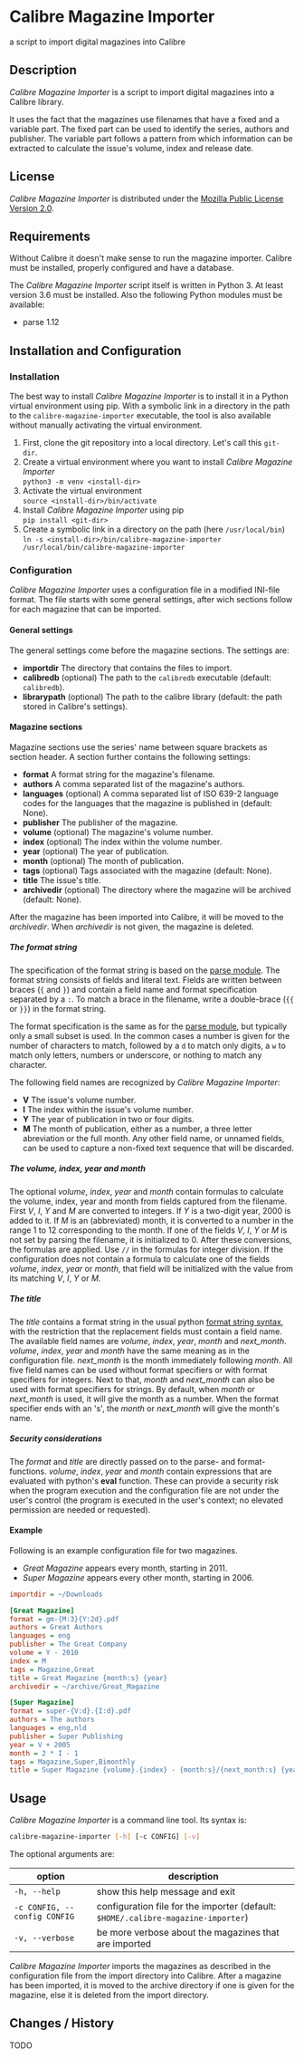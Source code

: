 # Calibre Magazine Importer

a script to import digital magazines into Calibre

## Description

_Calibre Magazine Importer_ is a script to import digital magazines into a Calibre library.

It uses the fact that the magazines use filenames that have a fixed and a variable part. The fixed
part can be used to identify the series, authors and publisher. The variable part follows a pattern
from which information can be extracted to calculate the issue's volume, index and release date.

## License

_Calibre Magazine Importer_ is distributed under the
[Mozilla Public License Version 2.0](LICENSE.md).

## Requirements

Without Calibre it doesn't make sense to run the magazine importer. Calibre must be installed,
properly configured and have a database.

The _Calibre Magazine Importer_ script itself is written in Python 3. At least version 3.6 must be
installed. Also the following Python modules must be available:

* parse 1.12

## Installation and Configuration

### Installation

The best way to install _Calibre Magazine Importer_ is to install it in a Python virtual
environment using pip. With a symbolic link in a directory in the path to the
`calibre-magazine-importer` executable, the tool is also available without manually activating the
virtual environment.

1. First, clone the git repository into a local directory. Let's call this `git-dir`.
2. Create a virtual environment where you want to install _Calibre Magazine Importer_  
`python3 -m venv <install-dir>`
3. Activate the virtual environment  
`source <install-dir>/bin/activate`
4. Install _Calibre Magazine Importer_ using pip  
`pip install <git-dir>`
5. Create a symbolic link in a directory on the path (here `/usr/local/bin`)  
`ln -s <install-dir>/bin/calibre-magazine-importer /usr/local/bin/calibre-magazine-importer`

### Configuration

_Calibre Magazine Importer_ uses a configuration file in a modified INI-file format. The file starts
with some general settings, after wich sections follow for each magazine that can be imported.

#### General settings

The general settings come before the magazine sections. The settings are:

* **importdir** The directory that contains the files to import.
* **calibredb** (optional) The path to the `calibredb` executable (default: `calibredb`).
* **librarypath** (optional) The path to the calibre library (default: the path stored in Calibre's
                  settings).

#### Magazine sections

Magazine sections use the series' name between square brackets as section header. A section further
contains the following settings:

* **format** A format string for the magazine's filename.
* **authors** A comma separated list of the magazine's authors.
* **languages** (optional) A comma separated list of ISO 639-2 language codes for the languages that
                the magazine is published in (default: None).
* **publisher** The publisher of the magazine.
* **volume** (optional) The magazine's volume number.
* **index** (optional) The index within the volume number.
* **year** (optional) The year of publication.
* **month** (optional) The month of publication.
* **tags** (optional) Tags associated with the magazine (default: None).
* **title** The issue's title.
* **archivedir** (optional) The directory where the magazine will be archived (default: None).

After the magazine has been imported into Calibre, it will be moved to the _archivedir_. When
_archivedir_ is not given, the magazine is deleted.

##### The format string

The specification of the format string is based on the
[parse module](https://pypi.org/project/parse/). The format string consists of fields and literal
text. Fields are written between braces (`{` and `}`) and contain a field name and format
specification separated by a `:`. To match a brace in the filename, write a double-brace (`{{` or
`}}`) in the format string.

The format specification is the same as for the [parse module](https://pypi.org/project/parse/), but
typically only a small subset is used. In the common cases a number is given for the number of
characters to match, followed by a `d` to match only digits, a `w` to match only letters, numbers or
underscore, or nothing to match any character.

The following field names are recognized by _Calibre Magazine Importer_:
* **V** The issue's volume number.
* **I** The index within the issue's volume number.
* **Y** The year of publication in two or four digits.
* **M** The month of publication, either as a number, a three letter abreviation or the full month.
Any other field name, or unnamed fields, can be used to capture a non-fixed text sequence that will
be discarded.

##### The volume, index, year and month

The optional _volume_, _index_, _year_ and _month_ contain formulas to calculate the volume, index,
year and month from fields captured from the filename. First _V_, _I_, _Y_ and _M_ are converted to
integers. If _Y_ is a two-digit year, 2000 is added to it. If _M_ is an (abbreviated) month, it is
converted to a number in the range 1 to 12 corresponding to the month. If one of the fields _V_,
_I_, _Y_ or _M_ is not set by parsing the filename, it is initialized to 0. After these conversions,
the formulas are applied. Use `//` in the formulas for integer division. If the configuration does
not contain a formula to calculate one of the fields _volume_, _index_, _year_ or _month_, that
field will be initialized with the value from its matching _V_, _I_, _Y_ or _M_.

##### The title

The _title_ contains a format string in the usual python
[format string syntax](https://docs.python.org/3/library/string.html#formatstrings), with the
restriction that the replacement fields must contain a field name. The available field names are
*volume*, *index*, *year*, *month* and *next_month*. *volume*, *index*, *year* and *month* have the
same meaning as in the configuration file. *next_month* is the month immediately following *month*.
All five field names can be used without format specifiers or with format specifiers for integers.
Next to that, *month* and *next_month* can also be used with format specifiers for strings. By
default, when *month* or *next_month* is used, it will give the month as a number. When the format
specifier ends with an 's', the *month* or *next_month* will give the month's name.

##### Security considerations

The _format_ and _title_ are directly passed on to the parse- and format-functions. _volume_,
_index_, _year_ and _month_ contain expressions that are evaluated with python's **eval** function.
These can provide a security risk when the program execution and the configuration file are not
under the user's control (the program is executed in the user's context; no elevated permission are
needed or requested).

#### Example

Following is an example configuration file for two magazines.
* _Great Magazine_ appears every month, starting in 2011.
* _Super Magazine_ appears every other month, starting in 2006.

```ini
importdir = ~/Downloads

[Great Magazine]
format = gm-{M:3}{Y:2d}.pdf
authors = Great Authors
languages = eng
publisher = The Great Company
volume = Y - 2010
index = M
tags = Magazine,Great
title = Great Magazine {month:s} {year}
archivedir = ~/archive/Great_Magazine

[Super Magazine]
format = super-{V:d}.{I:d}.pdf
authors = The authors
languages = eng,nld
publisher = Super Publishing
year = V + 2005
month = 2 * I - 1
tags = Magazine,Super,Bimonthly
title = Super Magazine {volume}.{index} - {month:s}/{next_month:s} {year}
```

## Usage

_Calibre Magazine Importer_ is a command line tool. Its syntax is:

```bash
calibre-magazine-importer [-h] [-c CONFIG] [-v]
```

The optional arguments are:

| option | description |
|--------|-------------|
| `-h, --help` | show this help message and exit |
| `-c CONFIG, --config CONFIG` | configuration file for the importer (default: `$HOME/.calibre-magazine-importer`) |
| `-v, --verbose` | be more verbose about the magazines that are imported |

_Calibre Magazine Importer_ imports the magazines as described in the configuration file from the
import directory into Calibre. After a magazine has been imported, it is moved to the archive
directory if one is given for the magazine, else it is deleted from the import directory.

## Changes / History

TODO
